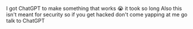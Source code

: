 I got ChatGPT to make something that works :sob: it took so long
Also this isn't meant for security so if you get hacked don't come yapping at me go talk to ChatGPT
